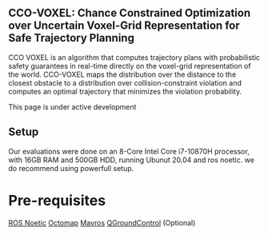 ## CCO-VOXEL: Chance Constrained Optimization over Uncertain Voxel-Grid Representation for Safe Trajectory Planning

CCO VOXEL is an algorithm that computes trajectory plans with probabilistic safety guarantees in real-time directly on the voxel-grid representation of the world. CCO-VOXEL maps the distribution over the distance to the closest obstacle to a distribution over collision-constraint violation and computes an optimal trajectory that minimizes the violation probability.
 
This page is under active development  


## Setup 

Our evaluations were done on an 8-Core Intel Core i7-10870H processor, with 16GB RAM and 500GB HDD, running Ubunut 20.04 and ros noetic. we do recommend using powerfull setup. 

# Pre-requisites

[ROS Noetic](http://wiki.ros.org/noetic/Installation/Ubuntu)
[Octomap](http://wiki.ros.org/octomap)
[Mavros](https://docs.px4.io/master/en/ros/mavros_installation.html)
[QGroundControl](https://docs.qgroundcontrol.com/master/en/getting_started/download_and_install.html) (Optional)
